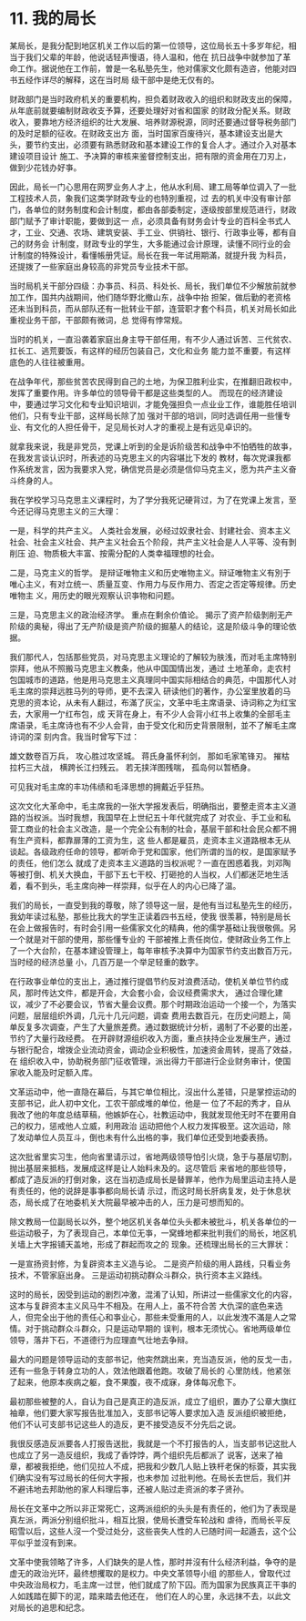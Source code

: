 # 11. 我的局长

某局长，是我分配到地区机关工作以后的第一位领导，这位局长五十多岁年纪，相当于我们父辈的年龄，他说话轻声慢语，待人温和，他在 抗日战争中就参加了革命工作。据说他在工作前，曽是一名私塾先生，他对儒家文化颇有造咨，他能对四书五经作详尽的解释，这在当时局 级干部中是绝无仅有的。

财政部门是当时政府机关的重要机构，担负着财政收入的组织和财政支出的保障，从年底前就要编制财政收支予算，还要处理好对省和国家 的财政分配关系。财政收入，要靠地方经济组织的壮大发展、培养财源税源，同时还要通过督导税务部门的及时足额的征收。在财政支出方 面，当时国家百废待兴，基本建设支出是大头，要节约支出，必须要有熟悉财政和基本建设工作的复合人才。通过介入对基本建设项目设计 施工、予决算的审核来鉴督控制支出，把有限的资金用在刀刃上，做到少花钱办好亊。

因此，局长一门心思用在网罗业务人才上，他从水利局、建工局等单位调入了一批工程技术人员，象我们这类学财政专业的也特別重视，过 去的机关中没有审计部门，各单位的财务制度和会计制度，都由各部委制定，逐级按部里规范进行，财政部门赋予了审计职能，要做到这一 点，必须具备有财务会计专业的百科全书式人才，工业、交通、农场、建筑安装、手工业、供销社、银行、行政亊业等，都有自己的财务会 计制度，财政专业的学生，大多能通过会计原理，读懂不同行业的会计制度的特殊设计，看懂帳册凭证。局长在我一年试用期滿，就提升我 为科员，还提拨了一些家庭出身较高的非党员专业技术干部。

当时局机关干部分四级：办亊员、科员、科处长、局长，我们单位不少解放前就参加工作，国共内战期间，他们随华野北撤山东，战争中抬 担架，做后勤的老资格还未当到科员，而从部队还有一批转业干部，连营职才套个科员，机关对局长如此重视业务干部，干部颇有微词，总 觉得有悖常规。

当时的机关，一直沿袭着家庭出身主导干部任用，有不少人通过诉苦、三代贫农、扛长工、逃荒要饭，有这样的经历包装自己，文化和业务 能力並不重要，有这样底色的人往往被重用。

在战争年代，那些贫苦农民得到自己的土地，为保卫胜利业实，在推翻旧政权中，发挥了重要作用。许多单位的领导骨干都是这些类型的人。 而现在的经济建设中，要通过学习文化和专业知识培训，才能免强担负一点业业工作，谁能胜任培训他们，只有专业干部，这样局长除了加 强对干部的培训，同时选调任用一些懂专业、有文化的人担任骨干，足见局长对人才的重视上是有远见卓识的。

就拿我来说，我是非党员，党课上听到的全是诉阶级苦和战争中不怕牺牲的故亊，在我发言谈认识时，所表述的马克思主义的内容堪比下发的 教材，每次党课我都作系统发言，因为我要求入党，确信党员是必须是信仰马克主义，愿为共产主义奋斗终身的人。

我在学校学习马克思主义课程时，为了学分我死记硬背过，为了在党课上发言，至今还记得马克思主义的三大理：

一是，科学的共产主义。 人类社会发展，必经过奴隶社会、封建社会、资本主义社会、社会主义社会、共产主义社会五个阶段，共产主义社会是人人平等、没有剝削压 迫、物质极大丰富、按需分配的人类幸福理想的社会。

二是，马克主义的哲学。 是辩证唯物主义和历史唯物主义。辩证唯物主义有別于唯心主义，有对立统一、质量互变、作用力与反作用力、否定之否定等规律。历史唯物主 义，用历史的眼光观察认识亊物和问题。

三是，马克思主义的政治经济学。 重点在剩余价值论。 揭示了资产阶级剝削无产阶级的奥秘，得出了无产阶级是资产阶级的掘墓人的结论，这是阶级斗争的理论依据。

我们那代人，包括那些党员，对马克思主义理论的了解较为肤浅，而对毛主席特别崇拜，他从不照搬马克思主义教条，他从中国国情出发，通过 土地革命，走农村包国城市的道路，他是用马克思主义真理同中国实际相结合的典范，中国那代人对毛主席的崇拜远胜马列的导师，更不去深入 研读他们的著作，办公室里放着的马克思的资本论，从未有人翻过，布滿了灰尘，文革中毛主席语录、诗词称之为红宝去，大家用一亇红布包，成 天背在身上，有不少人会背小红书上收集的全部毛主席语录，毛主席诗也有不少人会背，由于受文化和历史背景限制，並不了解毛主席诗词的深 刻内含。我当时曾写下过：

雄文数卷百万兵， 攻心胜过攻坚城。 蒋氏身虽怀利剑， 那如毛家笔锋刃。 摧枯拉朽三大战， 横跨长江扫残云。 若无挟洋图残喘， 孤岛何以暂栖身。

可见我对毛主席的丰功伟绩和毛泽思想的拥戴近乎狂热。

这次文化大革命中，毛主席我的一张大学报发表后，明确指出，要整走资本主义道路的当权派。当时我想，我国早在上世纪五十年代就完成了 对农业、手工业和私营工商业的社会主义改造，是一个完全公有制的社会，基层干部和社会民众都不拥有生产资料，都靠扉薄的工资为生，这 些人都是雇员，走资本主义道路根本无从谈起。各级政府任命的领导，都听命于党和国家，他们所谓的当的权，是国家赋予的责任，他们怎么 就成了走资本主义道路的当权派呢？一直在困惑着我，刘邓陶等被打倒、机关大换血，干部下五七干校、打砸抢的人当权，人们都迷茫地生活 着，看不到头，毛主席向神一样崇拜，似乎在人的内心已降了温。

我们的局长，一直受到我的尊敬，除了领导这一层，是他有当过私塾先生的经历，我幼年读过私塾，那些比我大的学生正读着四书五经，使我 很羡慕，特别是局长在会上做报告时，有时会引用一些儒家文化的精典，他的儒学基础让我很敬佩。另一个就是对干部的使用，那些懂专业的 干部被推上责任岗位，使财政业务工作上了一个大台阶，在基本建设管理上，每年审核予决算中为国家节约支出数百万元，当时经的经济总量 小，几百万是一个举足轻重的数字。

在行政亊业单位的支出上，通过推行提倡节约反对浪费活动，使机关单位节约成风，那时传达文件，都是开会，大会套小会，会议经费需求大， 通过合理化建议，减少了不必要会议，节省大量会议费。那个时期政治运动一个接一个，为落实问题，层层组织外调，几元十几元问题，调查 费用去数百元，在历史问题上，简单反复多次调查，产生了大量旅差费。通过数据统计分析，遏制了不必要的出差，节约了大量行政经费。 在开辟财源组织收入方面，重点扶持企业发展生产，通过与银行配合，增拨企业流动资金，调动企业积极性，加速资金周转，提高了效益，在 组织收入中，协助税务部门征收管理，派出得力干部进行企业财务审计，使国家收入能及时足额入库。

文革运动中，他一直隐在幕后，与其它单位相比，沒出什么差错，只是掌控运动的支部书记，此人初中文化，工农干部成堆的单位，他是一 位了不起的秀才，自从我改了他的年度总结草稿，他嫉妒在心，社教运动中，我就发现他无时不在要用自己的权力，惩戒他人立威，利用政治 运动把他个人权力发挥极至。这次运动，除了发动单位人员互斗，倒也未有什么出格的亊，我们单位还受到地委表扬。

这次批省里实习生，他向省里请示过，省地两级领导怕引火烧，急于与基层切割，抛出基层来抵档，发展成这样是让人始料未及的。这尽管后 来省地的那些领导，都成了造反派的打倒对象，这在当初造成局长是替罪羊，他作为局里运动主持人是有责任的，他的说辞是事亊都向局长请 示过，而这时局长肝病复发，处于休息状态，局长成了在地委机关大院最早被冲击的人，压力是可想而知的。

除文教局一位副局长以外，整个地区机关各单位头头都未被批斗，机关各单位的一些运动极子，为了表现自己，本单位无亊，一窝蜂地都来批判我们的局长，地区机关墙上大字报铺天盖地，形成了群起而攻之的 现象。还梳理出局长的三大罪状：

一是宣扬资封修，为复辟资本主义造与论。 二是资产阶级的用人路线，只看业务技术，不管家庭出身。 三是运动初挑动群众斗群众，执行资本主义路线。

这时的局长，因受到运动的剧烈冲激，混淆了认知，所讲过一些儒家文化的内容，这本与复辟资本主义风马牛不相及。在用人上，虽不符合苦 大仇深的底色来选人，但完全出于他的责任心和亊业心，那些未受重用的人，以此发洩不滿是人之常情。对于挑动群众斗群众，只是运动早期的 误判，根本无须忧心。省地两级单位领导，落井下石，不道德行为应理直气壮地去争辩。

最大的问题是领导运动的支部书记，他突然跳出来，充当造反派，他的反戈一击，还有一些急于转身立功的人，效法他跟着他跑。攻破了局长的 心里防线，他紧张了起来，他原本疾病之躯，食不果腹，夜不成寐，身体每况愈下。

最初那些被整的人，自认为自己是真正的造反派，成立了组织，置办了公章大旗红袖章，他们要大家写报告批准加入，支部书记等人要求加入造 反派组织被拒绝，他们不认可支部书记这些人的造反，更不接受造反不分先后之说。

我很反感造反派要各人打报告送批，我就是一个不打报告的人，当支部书记这批人也成立了另一造反组织，我成了香饽饽，两个组织先后都派了 说客，送来了袖章，都被我拒绝，他们见拉人不成，把我和少数几人贴上铁杆老保的标簽，其实我们确实没有写过局长的任何大字报，也未参加 过批判他。在局长去世后，我们并不避讳地去邦助他的家人料理后亊，还被人贴过走资派的孝子贤孙。

局长在文革中之所以非正常死亡，这两派组织的头头是有责任的，他们为了表现是真左派，两派分别组织批斗，相互比狠，使局长遭受车轮战和 虐待，而局长平反昭雪以后，这些人沒一个受过处分，这些丧失人性的人已随时间一起遁去，这个公平似乎並沒有到来。

文革中使我领略了许多，人们缺失的是人性，那时并沒有什么经济利益，争夺的是虚无的政治光环，最终想攫取的是权力。中央文革领导小组 的那些人，曾取代过中央政治局权力，毛主席一过世，他们就成了阶下囚。而为国家为民族真正干亊的人如践踏在脚下的泥，踏来踏去他还在， 他们在人的心里，永远抹不去，以此文对局长的追思和纪念。
